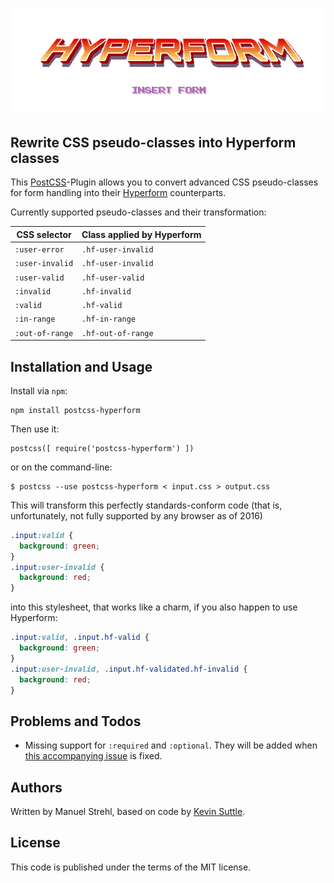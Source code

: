 # ![Text “Hyperform - Insert Form” in 80s arcade game style](https://raw.githubusercontent.com/hyperform/hyperform.github.io/master/statics/header.png)

## Rewrite CSS pseudo-classes into Hyperform classes

This [PostCSS](https://github.com/postcss/postcss)-Plugin allows you to convert
advanced CSS pseudo-classes for form handling into their
[Hyperform](https://hyperform.js.org) counterparts.

Currently supported pseudo-classes and their transformation:

| CSS selector    | Class applied by Hyperform |
| --------------- | -------------------------- |
| `:user-error`   | `.hf-user-invalid`         |
| `:user-invalid` | `.hf-user-invalid`         |
| `:user-valid`   | `.hf-user-valid`           |
| `:invalid`      | `.hf-invalid`              |
| `:valid`        | `.hf-valid`                |
| `:in-range`     | `.hf-in-range`             |
| `:out-of-range` | `.hf-out-of-range`         |

## Installation and Usage

Install via `npm`:

    npm install postcss-hyperform

Then use it:

    postcss([ require('postcss-hyperform') ])

or on the command-line:

    $ postcss --use postcss-hyperform < input.css > output.css

This will transform this perfectly standards-conform code (that is,
unfortunately, not fully supported by any browser as of 2016)

```css
.input:valid {
  background: green;
}
.input:user-invalid {
  background: red;
}
```

into this stylesheet, that works like a charm, if you also happen to use
Hyperform:

```css
.input:valid, .input.hf-valid {
  background: green;
}
.input:user-invalid, .input.hf-validated.hf-invalid {
  background: red;
}
```

## Problems and Todos

*   Missing support for `:required` and `:optional`. They will be added when
    [this accompanying issue](https://github.com/hyperform/hyperform/issues/23) is fixed.

## Authors

Written by Manuel Strehl, based on code by [Kevin
Suttle](https://github.com/kevinSuttle).

## License

This code is published under the terms of the MIT license.
